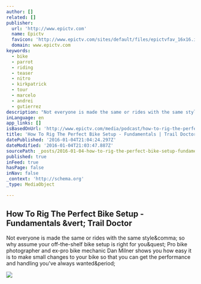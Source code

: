 ```yaml
---
author: []
related: []
publisher:
  url: 'http://www.epictv.com'
  name: Epictv
  favicon: 'http://www.epictv.com/sites/default/files/epictvfav_16x16.ico'
  domain: www.epictv.com
keywords:
  - bike
  - parrot
  - riding
  - teaser
  - nitro
  - kirkpatrick
  - tour
  - marcelo
  - andrei
  - gutierrez
description: "Not everyone is made the same or rides with the same style, so why assume your off-the-shelf bike setup is right for you? Pro bike photographer and ex-pro bike mechanic Dan Milner shows you how easy it is to make small changes to your bike so that you can get the performance and handling you've always wanted."
inLanguage: en
app_links: []
isBasedOnUrl: 'http://www.epictv.com/media/podcast/how-to-rig-the-perfect-bike-setup---fundamentals-%7C-trail-doctor/602086'
title: 'How To Rig The Perfect Bike Setup - Fundamentals | Trail Doctor'
datePublished: '2016-01-04T21:04:24.297Z'
dateModified: '2016-01-04T21:03:47.887Z'
sourcePath: _posts/2016-01-04-how-to-rig-the-perfect-bike-setup-fundamentals-or-trail-doc.md
published: true
inFeed: true
hasPage: false
inNav: false
_context: 'http://schema.org'
_type: MediaObject

---
```

<article style=""><h1>How To Rig The Perfect Bike Setup - Fundamentals &amp;vert; Trail Doctor</h1><p>Not everyone is made the same or rides with the same style&amp;comma; so why assume your off-the-shelf bike setup is right for you&amp;quest; Pro bike photographer and ex-pro bike mechanic Dan Milner shows you how easy it is to make small changes to your bike so that you can get the performance and handling you've always wanted&amp;period;</p><img src="http://edge.cdn.epictv.com/images/episode_602086_10306_playicon.jpg" /></article>